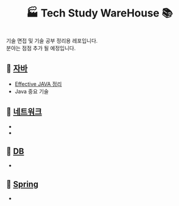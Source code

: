 <h1  align="center"> 🏭 Tech Study WareHouse 📚</h1>


​      
기술 면접 및 기술 공부 정리용 레포입니다.  
분야는 점점 추가 될 예정입니다.


## 📌 [자바](/Java/About_java.md)

* [Effective JAVA 정리](/Java/Effective_JAVA/Effective_Java_3:E_정리.md)  
* Java 중요 기술

## 📌 [네트워크](/Network/About_Network.md)

- 
- 

## 📌 [DB](/DB/About_DB.md)

- 

## 📌 [Spring](/Spring/About_Spring.md)

- 

